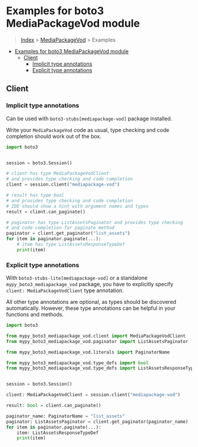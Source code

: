 <a id="examples-for-boto3-mediapackagevod-module"></a>

# Examples for boto3 MediaPackageVod module

> [Index](../README.md) > [MediaPackageVod](./README.md) > Examples

- [Examples for boto3 MediaPackageVod module](#examples-for-boto3-mediapackagevod-module)
  - [Client](#client)
    - [Implicit type annotations](#implicit-type-annotations)
    - [Explicit type annotations](#explicit-type-annotations)

<a id="client"></a>

## Client

<a id="implicit-type-annotations"></a>

### Implicit type annotations

Can be used with `boto3-stubs[mediapackage-vod]` package installed.

Write your `MediaPackageVod` code as usual, type checking and code completion
should work out of the box.

```python
import boto3


session = boto3.Session()

# client has type MediaPackageVodClient
# and provides type checking and code completion
client = session.client("mediapackage-vod")

# result has type bool
# and provides type checking and code completion
# IDE should show a hint with argument names and types
result = client.can_paginate()

# paginator has type ListAssetsPaginator and provides type checking
# and code completion for paginate method
paginator = client.get_paginator("list_assets")
for item in paginator.paginate(...):
    # item has type ListAssetsResponseTypeDef
    print(item)
```

<a id="explicit-type-annotations"></a>

### Explicit type annotations

With `boto3-stubs-lite[mediapackage-vod]` or a standalone
`mypy_boto3_mediapackage_vod` package, you have to explicitly specify
`client: MediaPackageVodClient` type annotation.

All other type annotations are optional, as types should be discovered
automatically. However, these type annotations can be helpful in your functions
and methods.

```python
import boto3

from mypy_boto3_mediapackage_vod.client import MediaPackageVodClient
from mypy_boto3_mediapackage_vod.paginator import ListAssetsPaginator

from mypy_boto3_mediapackage_vod.literals import PaginatorName

from mypy_boto3_mediapackage_vod.type_defs import bool
from mypy_boto3_mediapackage_vod.type_defs import ListAssetsResponseTypeDef


session = boto3.Session()

client: MediaPackageVodClient = session.client("mediapackage-vod")

result: bool = client.can_paginate()

paginator_name: PaginatorName = "list_assets"
paginator: ListAssetsPaginator = client.get_paginator(paginator_name)
for item in paginator.paginate(...):
    item: ListAssetsResponseTypeDef
    print(item)
```
